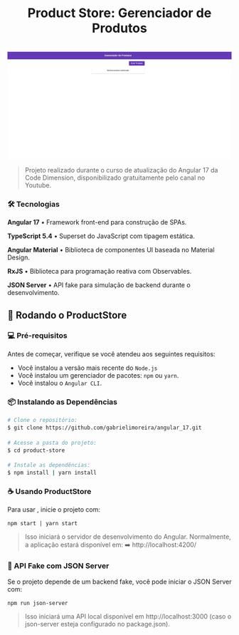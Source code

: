 <h1 align="center"> Product Store: Gerenciador de Produtos </h1> <br>

<img src="./src/images/productStore.gif">

> Projeto realizado durante o curso de atualização do Angular 17 da Code Dimension, disponibilizado gratuitamente pelo canal no Youtube.

### 🛠️ Tecnologias

**Angular 17** • Framework front-end para construção de SPAs.

**TypeScript 5.4** • Superset do JavaScript com tipagem estática.

**Angular Material** • Biblioteca de componentes UI baseada no Material Design.

**RxJS** • Biblioteca para programação reativa com Observables.

**JSON Server** • API fake para simulação de backend durante o desenvolvimento.

## 🚀 Rodando o ProductStore

### 💻 Pré-requisitos

Antes de começar, verifique se você atendeu aos seguintes requisitos:

- Você instalou a versão mais recente do `Node.js`
- Você instalou um gerenciador de pacotes: `npm` ou `yarn`.
- Você instalou o `Angular CLI`.

### 📦 Instalando as Dependências

```bash
# Clone o repositório:
$ git clone https://github.com/gabrielimoreira/angular_17.git

# Acesse a pasta do projeto:
$ cd product-store

# Instale as dependências:
$ npm install | yarn install
```

### ☕ Usando ProductStore

Para usar <ProductStore>, inicie o projeto com:

```
npm start | yarn start
```

> Isso iniciará o servidor de desenvolvimento do Angular. Normalmente, a aplicação estará disponível em: ➡️ http://localhost:4200/

### 💾 API Fake com JSON Server

Se o projeto depende de um backend fake, você pode iniciar o JSON Server com:

```
npm run json-server
```

> Isso iniciará uma API local disponível em http://localhost:3000 (caso o json-server esteja configurado no package.json).
